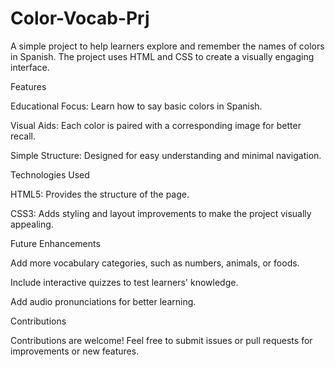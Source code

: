 # Color-Vocab-Prj
A simple project to help learners explore and remember the names of colors in Spanish. The project uses HTML and CSS to create a visually engaging interface.


Features

Educational Focus: Learn how to say basic colors in Spanish.

Visual Aids: Each color is paired with a corresponding image for better recall.

Simple Structure: Designed for easy understanding and minimal navigation.

Technologies Used

HTML5: Provides the structure of the page.

CSS3: Adds styling and layout improvements to make the project visually appealing.

Future Enhancements

Add more vocabulary categories, such as numbers, animals, or foods.

Include interactive quizzes to test learners' knowledge.

Add audio pronunciations for better learning.

Contributions

Contributions are welcome! Feel free to submit issues or pull requests for improvements or new features.
